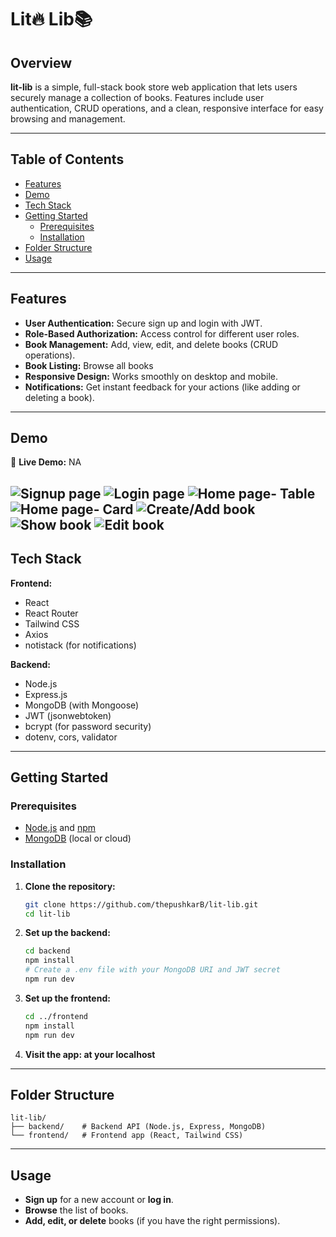 # Lit🔥 Lib📚

## Overview

**lit-lib** is a simple, full-stack book store web application that lets users securely manage a collection of books. Features include user authentication, CRUD operations, and a clean, responsive interface for easy browsing and management.

---
## Table of Contents
- [Features](#features)
- [Demo](#demo)
- [Tech Stack](#tech-stack)
- [Getting Started](#getting-started)
  - [Prerequisites](#prerequisites)
  - [Installation](#installation)
- [Folder Structure](#folder-structure)
- [Usage](#usage)
---

## Features

- **User Authentication:** Secure sign up and login with JWT.
- **Role-Based Authorization:** Access control for different user roles.
- **Book Management:** Add, view, edit, and delete books (CRUD operations).
- **Book Listing:** Browse all books
- **Responsive Design:** Works smoothly on desktop and mobile.
- **Notifications:** Get instant feedback for your actions (like adding or deleting a book).
---

## Demo

🔗 **Live Demo:** NA

![Signup page](frontend/public/ss1.png)
![Login page](frontend/public/ss2.png)
![Home page- Table](frontend/public/ss3.png)
![Home page- Card](frontend/public/ss4.png)
![Create/Add book](frontend/public/ss5.png)
![Show book](frontend/public/ss6.png)
![Edit book](frontend/public/ss7.png)
---

## Tech Stack

**Frontend:**
- React
- React Router
- Tailwind CSS
- Axios
- notistack (for notifications)

**Backend:**
- Node.js
- Express.js
- MongoDB (with Mongoose)
- JWT (jsonwebtoken)
- bcrypt (for password security)
- dotenv, cors, validator

---

## Getting Started

### Prerequisites

- [Node.js](https://nodejs.org/) and [npm](https://www.npmjs.com/)
- [MongoDB](https://www.mongodb.com/) (local or cloud)

### Installation

1. **Clone the repository:**
   ```bash
   git clone https://github.com/thepushkarB/lit-lib.git
   cd lit-lib
   ```

2. **Set up the backend:**
   ```bash
   cd backend
   npm install
   # Create a .env file with your MongoDB URI and JWT secret
   npm run dev
   ```

3. **Set up the frontend:**
   ```bash
   cd ../frontend
   npm install
   npm run dev
   ```

4. **Visit the app: at your localhost**  

---

## Folder Structure

```
lit-lib/
├── backend/    # Backend API (Node.js, Express, MongoDB)
└── frontend/   # Frontend app (React, Tailwind CSS)
```

---

## Usage

- **Sign up** for a new account or **log in**.
- **Browse** the list of books.
- **Add, edit, or delete** books (if you have the right permissions).



